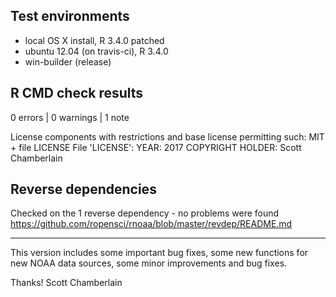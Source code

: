 ## Test environments

* local OS X install, R 3.4.0 patched
* ubuntu 12.04 (on travis-ci), R 3.4.0
* win-builder (release)

## R CMD check results

0 errors | 0 warnings | 1 note

   License components with restrictions and base license permitting such:
     MIT + file LICENSE
   File 'LICENSE':
     YEAR: 2017
     COPYRIGHT HOLDER: Scott Chamberlain

## Reverse dependencies

Checked on the 1 reverse dependency - no problems were found
<https://github.com/ropensci/rnoaa/blob/master/revdep/README.md>

-----

This version includes some important bug fixes, some new functions for
new NOAA data sources, some minor improvements and bug fixes.

Thanks!
Scott Chamberlain

